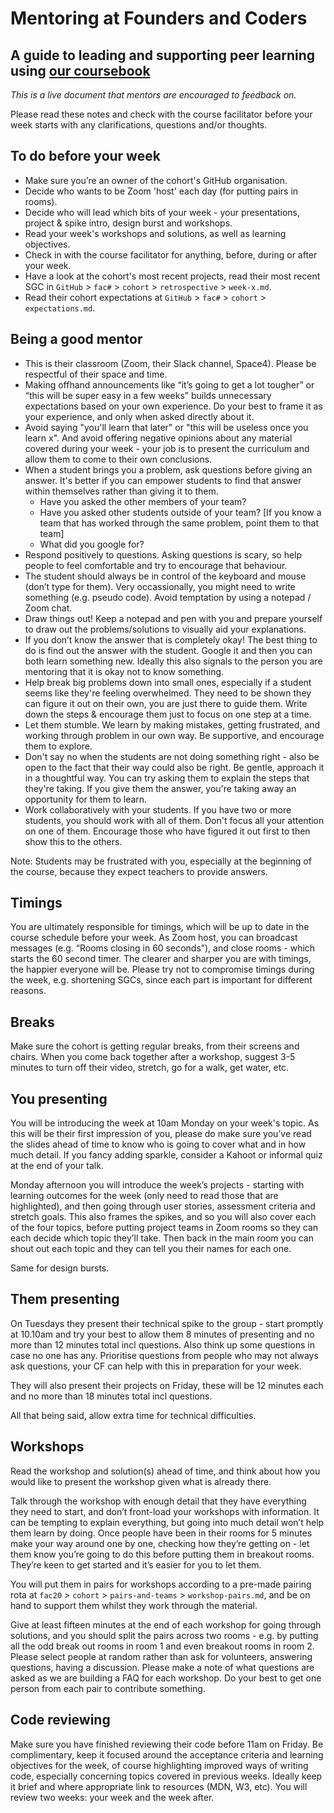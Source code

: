 # Mentoring at Founders and Coders
## A guide to leading and supporting peer learning using [our coursebook](https://founders-and-coders.gitbook.io/coursebook/)

_This is a live document that mentors are encouraged to feedback on._

Please read these notes and check with the course facilitator before your week starts with any clarifications, questions and/or thoughts.

## To do before your week
- Make sure you’re an owner of the cohort's GitHub organisation.
- Decide who wants to be Zoom 'host' each day (for putting pairs in rooms).
- Decide who will lead which bits of your week - your presentations, project & spike intro, design burst and workshops.
- Read your week's workshops and solutions, as well as learning objectives.
- Check in with the course facilitator for anything, before, during or after your week.
- Have a look at the cohort's most recent projects, read their most recent SGC in `GitHub` > `fac#` > `cohort` > `retrospective` > `week-x.md`.
- Read their cohort expectations at `GitHub` > `fac#` > `cohort` > `expectations.md`.

## Being a good mentor
- This is their classroom (Zoom, their Slack channel, Space4). Please be respectful of their space and time.
- Making offhand announcements like “it’s going to get a lot tougher” or “this will be super easy in a few weeks” builds unnecessary expectations based on your own experience. Do your best to frame it as your experience, and only when asked directly about it.
- Avoid saying "you'll learn that later" or "this will be useless once you learn x". And avoid offering negative opinions about any material covered during your week - your job is to present the curriculum and allow them to come to their own conclusions.
- When a student brings you a problem, ask questions before giving an answer. It's better if you can empower students to find that answer within themselves rather than giving it to them.
  - Have you asked the other members of your team?
  - Have you asked other students outside of your team? [If you know a team that has worked through the same problem, point them to that team]
  - What did you google for?
- Respond positively to questions. Asking questions is scary, so help people to feel comfortable and try to encourage that behaviour.
- The student should always be in control of the keyboard and mouse (don’t type for them). Very occassionally, you might need to write something (e.g. pseudo code). Avoid temptation by using a notepad / Zoom chat.
- Draw things out! Keep a notepad and pen with you and prepare yourself to draw out the problems/solutions to visually aid your explanations.
- If you don’t know the answer that is completely okay! The best thing to do is find out the answer with the student. Google it and then you can both learn something new. Ideally this also signals to the person you are mentoring that it is okay not to know something.
- Help break big problems down into small ones, especially if a student seems like they're feeling overwhelmed. They need to be shown they can figure it out on their own, you are just there to guide them. Write down the steps & encourage them just to focus on one step at a time.
- Let them stumble. We learn by making mistakes, getting frustrated, and working through problem in our own way. Be supportive, and encourage them to explore.
- Don't say no when the students are not doing something right - also be open to the fact that their way could also be right. Be gentle, approach it in a thoughtful way. You can try asking them to explain the steps that they're taking. If you give them the answer, you're taking away an opportunity for them to learn.
- Work collaboratively with your students. If you have two or more students, you should work with all of them. Don't focus all your attention on one of them. Encourage those who have figured it out first to then show this to the others.

Note: Students may be frustrated with you, especially at the beginning of the course, because they expect teachers to provide answers.

## Timings
You are ultimately responsible for timings, which will be up to date in the course schedule before your week. As Zoom host, you can broadcast messages (e.g. “Rooms closing in 60 seconds”), and close rooms - which starts the 60 second timer. The clearer and sharper you are with timings, the happier everyone will be. Please try not to compromise timings during the week, e.g. shortening SGCs, since each part is important for different reasons.

## Breaks
Make sure the cohort is getting regular breaks, from their screens and chairs. When you come back together after a workshop, suggest 3-5 minutes to turn off their video, stretch, go for a walk, get water, etc.

## You presenting
You will be introducing the week at 10am Monday on your week's topic. As this will be their first impression of you, please do make sure you’ve read the slides ahead of time to know who is going to cover what and in how much detail. If you fancy adding sparkle, consider a Kahoot or informal quiz at the end of your talk.

Monday afternoon you will introduce the week’s projects - starting with learning outcomes for the week (only need to read those that are highlighted), and then going through user stories, assessment criteria and stretch goals. This also frames the spikes, and so you will also cover each of the four topics, before putting project teams in Zoom rooms so they can each decide which topic they’ll take. Then back in the main room you can shout out each topic and they can tell you their names for each one.

Same for design bursts.

## Them presenting
On Tuesdays they present their technical spike to the group - start promptly at 10.10am and try your best to allow them 8 minutes of presenting and no more than 12 minutes total incl questions. Also think up some questions in case no one has any. Prioritise questions from people who may not always ask questions, your CF can help with this in preparation for your week.

They will also present their projects on Friday, these will be 12 minutes each and no more than 18 minutes total incl questions.

All that being said, allow extra time for technical difficulties.

## Workshops
Read the workshop and solution(s) ahead of time, and think about how you would like to present the workshop given what is already there.

Talk through the workshop with enough detail that they have everything they need to start, and don’t front-load your workshops with information. It can be tempting to explain everything, but going into much detail won’t help them learn by doing. Once people have been in their rooms for 5 minutes make your way around one by one, checking how they’re getting on - let them know you’re going to do this before putting them in breakout rooms. They’re keen to get started and it’s easier for you to let them.

You will put them in pairs for workshops according to a pre-made pairing rota at `fac20` > `cohort` > `pairs-and-teams` > `workshop-pairs.md`, and be on hand to support them whilst they work through the material. 

Give at least fifteen minutes at the end of each workshop for going through solutions, and you should split the pairs across two rooms - e.g. by putting all the odd break out rooms in room 1 and even breakout rooms in room 2. Please select people at random rather than ask for volunteers, answering questions, having a discussion. Please make a note of what questions are asked as we are building a FAQ for each workshop. Do your best to get one person from each pair to contribute something.

## Code reviewing
Make sure you have finished reviewing their code before 11am on Friday. Be complimentary, keep it focused around the acceptance criteria and learning objectives for the week, of course highlighting improved ways of writing code, especially concerning topics covered in previous weeks. Ideally keep it brief and where appropriate link to resources (MDN, W3, etc). You will review two weeks: your week and the week after.
